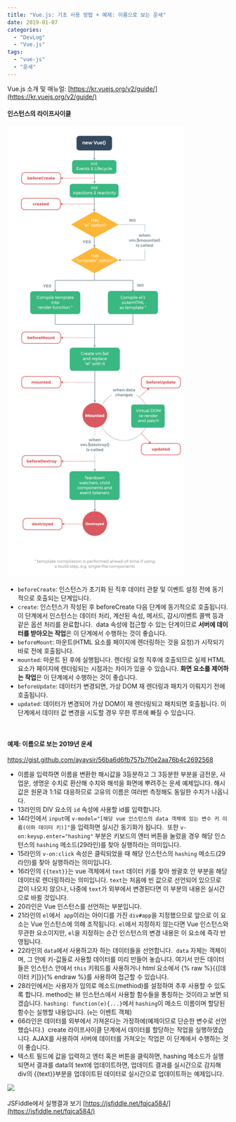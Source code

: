 ```yaml
---
title: "Vue.js: 기초 사용 방법 + 예제: 이름으로 보는 운세"
date: 2019-01-07
categories: 
  - "DevLog"
  - "Vue.js"
tags: 
  - "vue-js"
  - "운세"
---
```


Vue.js 소개 및 매뉴얼: [https://kr.vuejs.org/v2/guide/](https://kr.vuejs.org/v2/guide/)

#### 인스턴스의 라이프사이클

 ![](/assets/img/wp-content/uploads/2019/01/lifecycle-404x1024.png)

- `beforeCreate`: 인스턴스가 초기화 된 직후 데이터 관찰 및 이벤트 설정 전에 동기적으로 호출되는 단계입니다.
- `create`: 인스턴스가 작성된 후 beforeCreate 다음 단계에 동기적으로 호출됩니다. 이 단계에서 인스턴스는 데이터 처리, 계산된 속성, 메서드, 감시/이벤트 콜백 등과 같은 옵션 처리를 완료합니다.  data 속성에 접근할 수 있는 단계이므로 **서버에 데이터를 받아오는 작업**은 이 단계에서 수행하는 것이 좋습니다.
- `beforeMount`: 마운트(HTML 요소를 페이지에 렌더링하는 것을 요청)가 시작되기 바로 전에 호출됩니다.
- `mounted`: 마운트 된 후에 실행됩니다. 렌더링 요청 직후에 호출되므로 실제 HTML 요소가 페이지에 렌더링되는 시점과는 차이가 있을 수 있습니다. **화면 요소를 제어하는 작업**은 이 단계에서 수행하는 것이 좋습니다.
- `beforeUpdate`: 데이터가 변경되면, 가상 DOM 재 렌더링과 패치가 이뤄지기 전에 호출됩니다.
- `updated`: 데이터가 변경되어 가상 DOM이 재 렌더링되고 패치되면 호출됩니다. 이 단계에서 데이터 값 변경을 시도할 경우 무한 루프에 빠질 수 있습니다.

 

#### 예제: 이름으로 보는 2019년 운세

https://gist.github.com/ayaysir/56ba6d6fb757b7f0e2aa76b4c2692568

- 이름을 입력하면 이름을 변환한 해시값을 3등분하고 그 3등분한 부분을 금전운, 사업운, 생명운 수치로 환산해 수치와 해석을 화면에 뿌려주는 운세 예제입니다. 해시값은 원문과 1:1로 대응하므로 고유의 이름은 여러번 측정해도 동일한 수치가 나옵니다.
- 13라인의 DIV 요소의 `id` 속성에 사용할 id를 입력합니다.
- 14라인에서 `input`에 `v-model="[해당 vue 인스턴스의 data 객체에 있는 변수 키 이름(이하 데이터 키)]"`을 입력하면 실시간 동기화가 됩니다.  또한 `v-on:keyup.enter="hashing"` 부분은 키보드의 엔터 버튼을 눌렀을 경우 해당 인스턴스의 `hashing` 메소드(29라인)를 찾아 실행하라는 의미입니다.
- 15라인의 `v-on:click` 속성은 클릭되었을 때 해당 인스턴스의 `hashing` 메소드(29라인)를 찾아 실행하라는 의미입니다.
- 16라인의 `{{text}}`는 vue 객체에서 `text` 데이터 키를 찾아 쌍괄호 안 부분을 해당 데이터로 렌더링하라는 의미입니다. `text`는 처음에 빈 값으로 선언되어 있으므로 값이 나오지 않으나, 나중에 `text`가 외부에서 변경된다면 이 부분의 내용은 실시간으로 바뀔 것입니다.
- 20라인은 Vue 인스턴스를 선언하는 부분입니다.
- 21라인의 `el`에서  `app`이라는 아이디를 가진 `div#app`을 지정했으므로 앞으로 이 요소는 Vue 인스턴스에 의해 조작됩니다. `el`에서 지정하지 않는다면 Vue 인스턴스와 무관한 요소이지만, `el`을 지정하는 순간 인스턴스의 변경 내용은 이 요소에 즉각 반영됩니다.
- 22라인의 `data`에서 사용하고자 하는 데이터들을 선언합니다.  `data` 자체는 객체이며, 그 안에 키-값들로 사용할 데이터를 미리 만들어 놓습니다. 여기서 만든 데이터들은 인스턴스 안에서 `this` 키워드를 사용하거나 html 요소에서 {% raw %}{{[데이터 키]}}{% endraw %}를 사용하여 접근할 수 있습니다.
- 28라인에서는 사용자가 임의로 메소드(methiod)를 설정하여 추후 사용할 수 있도록 합니다. method는 뷰 인스턴스에서 사용할 함수들을 통칭하는 것이라고 보면 되겠습니다. `hashing: function(e){...}`에서 `hashing`이 메소드 이름이며 할당된 함수는 실행할 내용입니다. (`e`는 이벤트 객체)
- 66라인은 데이터를 외부에서 가져온다는 가정하에(예제이므로 단순한 변수로 선언했습니다.)  create 라이프사이클 단계에서 데이터를 할당하는 작업을 실행하였습니다. AJAX를 사용하여 서버에 데이터를 가져오는 작업은 이 단계에서 수행하는 것이 좋습니다.
- 텍스트 필드에 값을 입력하고 엔터 혹은 버튼을 클릭하면, hashing 메소드가 실행되면서 결과를 data의 text에 업데이트하면, 업데이트 결과를 실시간으로 감지해 div의 {{text}}부분을 업데이트된 데이터로 실시간으로 업데이트하는 예제입니다.

 ![](/assets/img/wp-content/uploads/2019/01/스크린샷-2019-08-06-오전-1.00.14-300x154.png)

JSFiddle에서 실행결과 보기 [https://jsfiddle.net/fqjca584/](https://jsfiddle.net/fqjca584/)
